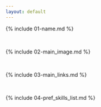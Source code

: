 ```yaml
---
layout: default
---
```


{% include 01-name.md %}

<br>

{% include 02-main_image.md %}

<br>

{% include 03-main_links.md %}

<br>

{% include 04-pref_skills_list.md %}

<br>
